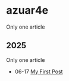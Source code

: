 # azuar4e

Only one article

## 2025

Only one article

- 06-17 [My First Post](http://localhost:1313/posts/583bc6c/ "2025-06-17 12:30:24")
